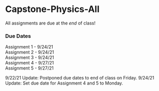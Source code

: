 # Capstone-Physics-All

All assignments are due at the *end* of class! 

### Due Dates
Assignment 1 - 9/24/21 \
Assignment 2 - 9/24/21 \
Assignment 3 - 9/24/21 \
Assignment 4 - 9/27/21 \
Assignment 5 - 9/27/21


9/22/21 Update: Postponed due dates to end of class on Friday. 
9/24/21 Update: Set due date for Assignment 4 and 5 to Monday.
